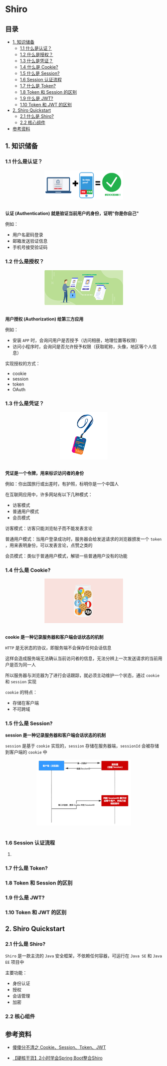 # Shiro

## 目录

* [1. 知识储备](#1-----)
  + [1.1 什么是认证？](#11-------)
  + [1.2 什么是授权？](#12-------)
  + [1.3 什么是凭证？](#13-------)
  + [1.4 什么是 Cookie?](#14-----cookie-)
  + [1.5 什么是 Session?](#15-----session-)
  + [1.6 Session 认证流程](#16-session-----)
  + [1.7 什么是 Token?](#17-----token-)
  + [1.8 Token 和 Session 的区别](#18-token---session----)
  + [1.9 什么是 JWT?](#19-----jwt-)
  + [1.10 Token 和 JWT 的区别](#110-token---jwt----)
* [2. Shiro Quickstart](#2-shiro-quickstart)
  + [2.1 什么是 Shiro?](#21-----shiro-)
  + [2.2 核心组件](#22-----)
* [参考资料](#----)



## 1. 知识储备

### 1.1 什么是认证？

<div align="center"> <img src="authentication.png" width="50%"/> </div><br>

**认证 (Authentication) 就是验证当前用户的身份，证明"你是你自己"**

例如：

- 用户名密码登录
- 邮箱发送验证信息
- 手机号接受验证码



### 1.2 什么是授权？

<div align="center"> <img src="authorization.png" width="50%"/> </div><br>

**用户授权 (Authorization) 给第三方应用**

例如：

- 安装 `APP` 时，会询问用户是否授予（访问相册，地理位置等权限）
- 访问小程序时，会询问是否允许授予权限（获取昵称，头像，地区等个人信息）

实现授权的方式：

- cookie
- session
- token
- OAuth



### 1.3 什么是凭证？

<div align="center"> <img src="credentials.png" width="30%"/> </div><br>

**凭证是一个令牌，用来标识访问者的身份**

例如：你出国旅行或出差时，有护照，标明你是一个中国人

在互联网应用中，许多网站有以下几种模式：

- 访客模式
- 普通用户模式
- 会员模式

访客模式：访客只能浏览帖子而不能发表言论

普通用户模式：当用户登录成功时，服务器会给发送请求的浏览器颁发一个 `token` ，用来表明身份，可以发表言论，点赞之类的

会员模式：类似于普通用户模式，解锁一些普通用户没有的功能



### 1.4 什么是 Cookie?

<div align="center"> <img src="cookie.jpg" width="50%"/> </div><br>

**cookie 是一种记录服务器和客户端会话状态的机制**

`HTTP` 是无状态的协议，即服务端不会保存任何会话信息

这样会造成服务端无法确认当前访问者的信息，无法分辨上一次发送请求的当前用户是否为同一人 

所以服务器与浏览器为了进行会话跟踪，就必须主动维护一个状态，通过 `cookie` 和 `session` 实现

`cookie` 的特点：

- 存储在客户端
- 不可跨域



### 1.5 什么是 Session?

**session 是一种记录服务器和客户端会话状态的机制**

`session` 是基于 `cookie` 实现的，`session` 存储在服务器端，`sessionId` 会被存储到客户端的 `cookie` 中

<div align="center"> <img src="image-20200720151630501.png" width="60%"/> </div><br>





### 1.6 Session 认证流程

1. 



### 1.7 什么是 Token?

















### 1.8 Token 和 Session 的区别

















### 1.9 什么是 JWT?



















### 1.10 Token 和 JWT 的区别





















## 2. Shiro Quickstart

### 2.1 什么是 Shiro?

`Shiro` 是一款主流的 `Java` 安全框架，不依赖任何容器，可运行在 `Java SE` 和 `Java EE` 项目中

主要功能：

- 身份认证
- 授权
- 会话管理
- 加密

### 2.2 核心组件









## 参考资料

- [傻傻分不清之 Cookie、Session、Token、JWT](https://juejin.im/post/5e055d9ef265da33997a42cc)

- [【硬核干货】2小时学会Spring Boot整合Shiro](https://www.bilibili.com/video/BV16C4y187S9?from=search&seid=10384979958239744928)

  

